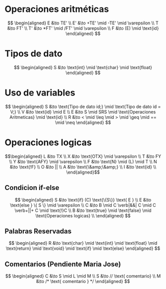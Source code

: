 # Operaciones aritméticas

$$
\begin{aligned}
E &\to TE' \\
E' &\to +TE' \mid -TE' \mid \varepsilon \\
T &\to FT' \\
T' &\to *FT' \mid /FT' \mid \varepsilon \\
F &\to (E) \mid \text{id}
\end{aligned}
$$

# Tipos de dato

$$
\begin{aligned}
S &\to \text{int} \mid \text{char} \mid \text{float}
\end{aligned}
$$

# Uso de variables

$$
\begin{aligned}
S &\to \text{Tipo de dato id;} \mid \text{Tipo de dato id = V;} \\
V &\to \text{id} \mid E \\
E &\to S \mid SRS \mid \text{Operaciones Aritmeticas} \mid \text{id} \\
R &\to < \mid \leq \mid > \mid \geq \mid == \mid \neq 
\end{aligned}
$$

# Operaciones logicas

```math
\begin{aligned}
L &\to TX \\
X &\to \text{OTX} \mid \varepsilon \\
T &\to FY \\
Y &\to \text{AFY} \mid \varepsilon \\
F &\to \text{N} \mid (L) \mid T \\
N &\to \text{!F} \\
O &\to || \\
A &\to \text{\&amp;\&amp;} \\
I &\to \text{id} \\
\end{aligned}
```



## Condicion if-else

$$
\begin{aligned}
S &\to \text{if} (C) \text{\{S\}} \text{ E }  \\
E &\to \text{else } \{ S \} \mid \varepsilon \\
C &\to B \mid C \verb|&&| C \mid C \verb+||+ C \mid \text{!}C \\
B &\to \text{true} \mid \text{false} \mid \text{Operaciones logicas} \\
\end{aligned}
$$


## Palabras Reservadas

$$
\begin{aligned}
R &\to \text{char} \mid \text{int} \mid \text{float} \mid \text{return} \mid \text{void} \mid \text{if} \mid \text{else}
\end{aligned}
$$

## Comentarios (Pendiente Maria Jose)

$$
\begin{aligned}
C &\to S \mid L \mid M \\
S &\to // \text{ comentario} \\
M &\to /* \text{ comentario } */
\end{aligned}
$$
